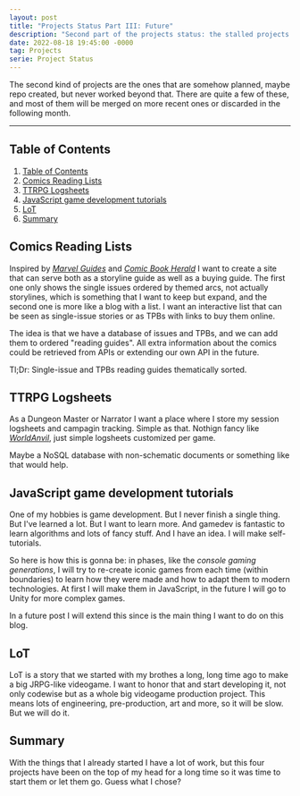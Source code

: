 ```yaml
---
layout: post
title: "Projects Status Part III: Future"
description: "Second part of the projects status: the stalled projects that I started but never worked much on."
date: 2022-08-18 19:45:00 -0000
tag: Projects
serie: Project Status
---
```

The second kind of projects are the ones that are somehow planned, maybe repo created, but never worked beyond that. There are quite a few of these, and most of them will be merged on more recent ones or discarded in the following month.

---
## Table of Contents
1. [Table of Contents](#table-of-contents)
2. [Comics Reading Lists](#comics-reading-lists)
3. [TTRPG Logsheets](#ttrpg-logsheets)
4. [JavaScript game development tutorials](#javascript-game-development-tutorials)
5. [LoT](#lot)
6. [Summary](#summary)

## Comics Reading Lists

Inspired by _[Marvel Guides](marvelguides.com)_ and _[Comic Book Herald](https://www.comicbookherald.com/the-complete-marvel-reading-order-guide/)_ I want to create a site that can serve both as a storyline guide as well as a buying guide. The first one only shows the single issues ordered by themed arcs, not actually storylines, which is something that I want to keep but expand, and the second one is more like a blog with a list. I want an interactive list that can be seen as single-issue stories or as TPBs with links to buy them online. 

The idea is that we have a database of issues and TPBs, and we can add them to ordered "reading guides". All extra information about the comics could be retrieved from APIs or extending our own API in the future.

Tl;Dr: Single-issue and TPBs reading guides thematically sorted.

## TTRPG Logsheets

As a Dungeon Master or Narrator I want a place where I store my session logsheets and campagin tracking. Simple as that. Nothign fancy like _[WorldAnvil](worldanvil.com)_, just simple logsheets customized per game. 

Maybe a NoSQL database with non-schematic documents or something like that would help.

## JavaScript game development tutorials

One of my hobbies is game development. But I never finish a single thing. But I've learned a lot. But I want to learn more. And gamedev is fantastic to learn algorithms and lots of fancy stuff. And I have an idea. I will make self-tutorials.

So here is how this is gonna be: in phases, like the _console gaming generations_, I will try to re-create iconic games from each time (within boundaries) to learn how they were made and how to adapt them to modern technologies. At first I will make them in JavaScript, in the future I will go to Unity for more complex games.

In a future post I will extend this since is the main thing I want to do on this blog.

## LoT

LoT is a story that we started with my brothes a long, long time ago to make a big JRPG-like videogame. I want to honor that and start developing it, not only codewise but as a whole big videogame production project. This means lots of engineering, pre-production, art and more, so it will be slow. But we will do it.

## Summary

With the things that I already started I have a lot of work, but this four projects have been on the top of my head for a long time so it was time to start them or let them go. Guess what I chose?
